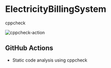 # ElectricityBillingSystem

cppcheck

![cppcheck-action](https://github.com/stepin104345/ElectricityBillingSystem/workflows/cppcheck-action/badge.svg)

## GitHub Actions
* Static code analysis using cppcheck

